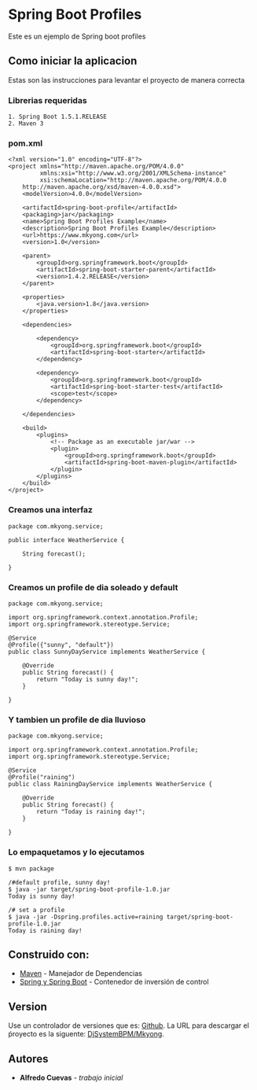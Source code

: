 # Spring Boot Profiles 	

Este es un ejemplo de Spring boot profiles

## Como iniciar la aplicacion

Estas son las instrucciones para levantar el proyecto de manera correcta

### Librerias requeridas

```
1. Spring Boot 1.5.1.RELEASE
2. Maven 3
```
### pom.xml
```
<?xml version="1.0" encoding="UTF-8"?>
<project xmlns="http://maven.apache.org/POM/4.0.0"
         xmlns:xsi="http://www.w3.org/2001/XMLSchema-instance"
         xsi:schemaLocation="http://maven.apache.org/POM/4.0.0
	http://maven.apache.org/xsd/maven-4.0.0.xsd">
    <modelVersion>4.0.0</modelVersion>

    <artifactId>spring-boot-profile</artifactId>
    <packaging>jar</packaging>
    <name>Spring Boot Profiles Example</name>
    <description>Spring Boot Profiles Example</description>
    <url>https://www.mkyong.com</url>
    <version>1.0</version>

    <parent>
        <groupId>org.springframework.boot</groupId>
        <artifactId>spring-boot-starter-parent</artifactId>
        <version>1.4.2.RELEASE</version>
    </parent>

    <properties>
        <java.version>1.8</java.version>
    </properties>

    <dependencies>

        <dependency>
            <groupId>org.springframework.boot</groupId>
            <artifactId>spring-boot-starter</artifactId>
        </dependency>

        <dependency>
            <groupId>org.springframework.boot</groupId>
            <artifactId>spring-boot-starter-test</artifactId>
            <scope>test</scope>
        </dependency>

    </dependencies>

    <build>
        <plugins>
            <!-- Package as an executable jar/war -->
            <plugin>
                <groupId>org.springframework.boot</groupId>
                <artifactId>spring-boot-maven-plugin</artifactId>
            </plugin>
        </plugins>
    </build>
</project>	

```

### Creamos una interfaz

```
package com.mkyong.service;

public interface WeatherService {

    String forecast();

}
``` 	

### Creamos un profile de dia soleado y default
```
package com.mkyong.service;

import org.springframework.context.annotation.Profile;
import org.springframework.stereotype.Service;

@Service
@Profile({"sunny", "default"})
public class SunnyDayService implements WeatherService {

    @Override
    public String forecast() {
        return "Today is sunny day!";
    }

}

```

### Y tambien un profile de dia lluvioso

```
package com.mkyong.service;

import org.springframework.context.annotation.Profile;
import org.springframework.stereotype.Service;

@Service
@Profile("raining")
public class RainingDayService implements WeatherService {

    @Override
    public String forecast() {
        return "Today is raining day!";
    }

}
```

### Lo empaquetamos y lo ejecutamos

```
$ mvn package

/#default profile, sunny day!
$ java -jar target/spring-boot-profile-1.0.jar
Today is sunny day!

/# set a profile
$ java -jar -Dspring.profiles.active=raining target/spring-boot-profile-1.0.jar
Today is raining day!
```

## Construido con:

* [Maven](https://maven.apache.org/) - Manejador de Dependencias
* [Spring y Spring Boot](https://spring.io/) - Contenedor de inversión de control

## Version

Use un controlador de versiones que es: [Github](https://github.com). La URL para descargar el ṕroyecto es la siguente: [DjSystemBPM/Mkyong](https://github.com/DjSystemBPM/Mkyong). 

## Autores

* **Alfredo Cuevas** - *trabajo inicial*